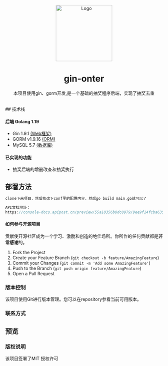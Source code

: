 <p align="center">
  <a href="https://github.com/qishu321/gin-onter">
    <img src="https://avatars.githubusercontent.com/u/95009146?s=400&u=0984e6a6a761fa007f6ad459abbb1ee9786424b8&v=4" alt="Logo" width="180" height="180">
  </a>

  <h1 align="center">gin-onter</h1>
  <p align="center">
   本项目使用gin、gorm开发,是一个基础的抽奖程序后端，实现了抽奖去重
    <br />
     <br />
  </p>
## 技术栈

#### 后端 Golang 1.19

- Gin 1.9.1             [(Web框架)](https://gin-gonic.com/zh-cn/)
- GORM v1.9.16     [(ORM)](https://gorm.io/zh_CN/)
- MySQL 5.7             [(数据库)](https://www.mysql.com/)


#### 已实现的功能
- 抽奖后端的增删改查和抽奖执行



## 部署方法


```go
clone下来项目，然后修改下conf里的配置内容，然后go build main.go就可以了

API文档地址：
https://console-docs.apipost.cn/preview/55a10356b8dc8979/9ee9f14fcba63590
```

#### 如何参与开源项目

贡献使开源社区成为一个学习、激励和创造的绝佳场所。你所作的任何贡献都是**非常感谢**的。


1. Fork the Project
2. Create your Feature Branch (`git checkout -b feature/AmazingFeature`)
3. Commit your Changes (`git commit -m 'Add some AmazingFeature'`)
4. Push to the Branch (`git push origin feature/AmazingFeature`)
5. Open a Pull Request

### 版本控制

该项目使用Git进行版本管理。您可以在repository参看当前可用版本。

### 联系方式
## 预览




### 版权说明

该项目签署了MIT 授权许可

